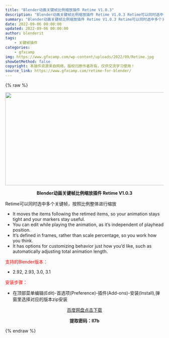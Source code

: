 ```yaml
---
title: "Blender动画关键帧比例缩放插件 Retime V1.0.3"
description: "Blender动画关键帧比例缩放插件 Retime V1.0.3 Retime可以同时选中多个关键帧，按照比例整体进行缩放 It moves the items following the retim..."
summary: "Blender动画关键帧比例缩放插件 Retime V1.0.3 Retime可以同时选中多个关键帧，按照比例整体进行缩放 It moves the items following the retim..."
date: 2022-09-06 00:00:00
updated: 2022-09-06 00:00:00
author: blenderit
tags: 
    - 关键帧插件
categories:
    - gfxcamp
img: https://www.gfxcamp.com/wp-content/uploads/2022/09/Retime.jpg
showGetMethod: false
copyright: 本插件资源来自网络，版权归原作者所有，仅供交流学习使用！
source_link: https://www.gfxcamp.com/retime-for-blender/
---
```


{% raw %}
<div><p><img decoding="async" class="aligncenter size-full wp-image-106716" src="https://www.gfxcamp.com/wp-content/uploads/2022/09/Retime.jpg" data-src="https://www.gfxcamp.com/wp-content/uploads/2022/09/Retime.jpg" alt="" width="590" height="295" data-srcset="https://www.gfxcamp.com/wp-content/uploads/2022/09/Retime.jpg 590w, https://www.gfxcamp.com/wp-content/uploads/2022/09/Retime-150x75.jpg 150w" data-sizes="(max-width: 590px) 100vw, 590px"></p><p style="text-align: center;"><strong>Blender动画关键帧比例缩放插件 Retime V1.0.3</strong></p><p>Retime可以同时选中多个关键帧，按照比例整体进行缩放</p><ul>
<li>It moves the items following the retimed items, so your animation stays tight and your markers stay useful.</li>
<li>You can edit while playing the animation, as it’s independent of playhead position.</li>
<li>It’s defined in frames, rather than scale percentage, so you work how you think.</li>
<li>It has options for customizing behavior just how you’d like, such as automatically adjusting total animation length.</li>
</ul><p style="text-align: left;"><span style="color: #ff0000;">支持的Blender版本：</span></p><ul>
<li style="text-align: left;">2.92, 2.93, 3.0, 3.1</li>
</ul><p style="text-align: left;"><span style="color: #ff0000;">安装步骤：</span></p><ul>
<li>在顶部菜单编辑(Edit)-首选项(Preference)-插件(Add-ons)-安装(Install),弹窗里选择对应的版本zip安装</li>
</ul><p style="text-align: center;"><a class="maxbutton-3 maxbutton maxbutton-baidu" target="_blank" rel="noopener" href="https://pan.baidu.com/s/1iTfGwe9yilsmxuKQ1c81YQ?pwd=ll7b"><span class="mb-text">百度网盘点击下载</span></a></p><p style="text-align: center;"><strong>提取密码：ll7b</strong></p></div>
<div style="display: none">gfxcamp</div>
{% endraw %}